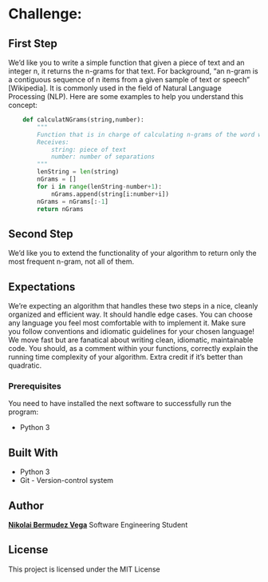 # Challenge:

## First Step
We’d like you to write a simple function that given a piece of text and an integer n, it
returns the n-grams for that text. For background, “an n-gram is a contiguous
sequence of n items from a given sample of text or speech” [Wikipedia]. It is
commonly used in the field of Natural Language Processing (NLP). Here are some
examples to help you understand this concept:
```python
	def calculatNGrams(string,number):
		"""
		Function that is in charge of calculating n-grams of the word with the number of separations received
		Receives:
			string: piece of text
			number: number of separations
		"""
		lenString = len(string)
		nGrams = []
		for i in range(lenString-number+1):
			nGrams.append(string[i:number+i])
		nGrams = nGrams[:-1]
		return nGrams
```
## Second Step
We’d like you to extend the functionality of your algorithm to return only the most
frequent n-gram, not all of them.

## Expectations
We’re expecting an algorithm that handles these two steps in a nice, cleanly
organized and efficient way. It should handle edge cases. You can choose any
language you feel most comfortable with to implement it. Make sure you follow
conventions and idiomatic guidelines for your chosen language! We move fast but
are fanatical about writing clean, idiomatic, maintainable code. You should, as a
comment within your functions, correctly explain the running time complexity of your
algorithm. Extra credit if it’s better than quadratic.

### Prerequisites
You need to have installed the next software to successfully run the program:

* Python 3

## Built With
* Python 3
* Git - Version-control system

## Author

[**Nikolai Bermudez Vega**](https://github.com/Nikolai9906) Software Engineering Student

## License

 This project is licensed under the MIT License
